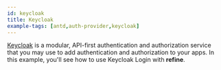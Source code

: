 ```yaml
---
id: keycloak
title: Keycloak
example-tags: [antd,auth-provider,keycloak]
---
```


[Keycloak](https://www.keycloak.org) is a modular, API-first authentication and authorization service that you may use to add authentication and authorization to your apps. In this example, you'll see how to use Keycloak Login with **refine**.

<CodeSandboxExample path="auth-keycloak" />
